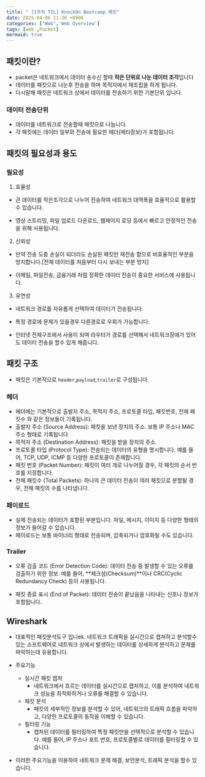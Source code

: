 ```yaml
---
title: " [1주차 TIL] KnockOn Bootcamp 패킷"
date: 2025-04-06 11:30 +0900
categories: ["Web",'Web Overview']
tags: [web ,Packet]
mermaid: true
---
```

## 패킷이란?

- packet은 네트워크에서 데이터 송수신 할때 **작은 단위로 나눈 데이터 조각**입니다
- 데이터를 패킷으로 나눈후 전송을 하며 목적지에서 재조립을 하게 됩니다.
- 다시말해 패킷은 네트워크 상에서 데이터를 전송하기 위한 기본단위 입니다.

### 데이터 전송단위
- 데이터를 네트워크로 전송할때 패킷으로 나눕니다.
- 각 패킷에는 데이터 일부와 전송에 필요한 헤더(메타정보)가 포함됩니다.

## 패킷의 필요성과 용도
### 필요성

1. 효율성
- 큰 데이터를 작은조각으로 나누어 전송하여 네트워크 대역폭을 효율적으로 활용할수 있습니다.

- 영상 스트리밍, 파일 업로드 다운로드, 웹페이지 로딩 등에서 빠르고 안정적인 전송을 위해 사용됩니다.

2. 신뢰성
- 만약 전송 도중 손실이 되더라도 손실된 패킷만 재전송 함으로 비효율적인 부분을 방지합니다.[전체 데이터를 처음부터 다시 보내는 부분 방지]

- 이메일, 파일전송, 금융거래 처럼 정확한 데이터 전송이 중요한 서비스에 사용됩니다.

3. 유연성
- 네트워크 경로를 자유롭게  선택하여 데이터가 전송됩니다.
- 특정 경로에 문제가 있을경우 다른경로로 우회가 가능합니다.

- 인터넷 전체구조에서 사용이 되며 라우터가 경로를 선택해서 네트워크장애가 있어도 데이터 전송을 할수 있게 해줍니다.


## 패킷 구조

- 패킷은 기본적으로 `header`,`payload`,`trailer`로 구성됩니다.

### 헤더

- 헤더에는 기본적으로 출발지 주소, 목적지 주소, 프로토콜 타입, 패킷번호, 전체 패킷수 와 같은 정보들이 기록됩니다.
- 출발지 주소 (Source Address): 패킷을 보낸 장치의 주소. 보통 IP 주소나 MAC 주소 형태로 기록됩니다
- 목적지 주소 (Destination Address): 패킷을 받을 장치의 주소.
- 프로토콜 타입 (Protocol Type): 전송되는 데이터의 유형을 명시합니다. 예를 들어, TCP, UDP, ICMP 등 다양한 프로토콜이 존재합니다.
- 패킷 번호 (Packet Number): 패킷이 여러 개로 나누어질 경우, 각 패킷의 순서 번호를 지정합니다.
- 전체 패킷수 (Total Packets): 하나의 큰 데이터 전송이 여러 패킷으로 분할될 경우, 전체 패킷의 수를 나타냅니다.

### 페이로드 

- 실제 전송되는 데이터가 포함된 부분입니다. 파일, 메시지, 이미지 등 다양한 형태의 정보가 들어갈 수 있습니다.
- 페이로드는 보통 바이너리 형태로 전송되며, 압축되거나 암호화될 수도 있습니다.

### Trailer
- 오류 검출 코드 (Error Detection Code): 데이터 전송 중 발생할 수 있는 오류를 검출하기 위한 정보. 예를 들어, **체크섬(Checksum)**이나 CRC(Cyclic Redundancy Check) 등이 사용됩니다.

- 패킷 종료 표시 (End of Packet): 데이터 전송이 끝났음을 나타내는 신호나 정보가 포함됩니다.



## Wireshark
- 대표적인 패킷분석도구 입니ek. 네트워크 트래픽을 실시간으로 캡쳐하고 분석할수 있는 소프트웨어로  네트워크 상에서 발생하는 데이터를 상세하게 분석하고 문제를 파악하는데 유용합니다.
- 주요기능
    - 실시간 패킷 캡처
        - 네트워크에서 흐르는 데이터를 실시간으로 캡처하고, 이를 분석하여 네트워크 성능을 최적화하거나 오류를 해결할 수 있습니다.
    - 패킷 분석
        - 패킷의 세부적인 정보를 분석할 수 있어, 네트워크의 트래픽 흐름을 파악하고, 다양한 프로토콜의 동작을 이해할 수 있습니다.
    - 필터링 기능
        - 캡처된 데이터를 필터링하여 특정 패킷만을 선택적으로 분석할 수 있습니다. 예를 들어, IP 주소나 포트 번호, 프로토콜별로 데이터를 필터링할 수 있습니다.
 
 - 이러한 주요기능을 이용하여 네트워크 문제 해결, 보안분석, 트래픽 분석을 할수 있습니다.
